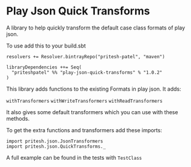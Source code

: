 # Play Json Quick Transforms

A library to help quickly transform the default case class formats of play json.

To use add this to your build.sbt

```
resolvers += Resolver.bintrayRepo("pritesh-patel", "maven")

libraryDependencies ++= Seq(
  "priteshpatel" %% "play-json-quick-transforms" % "1.0.2"
)
```

This library adds functions to the existing Formats in play json.
It adds:

`withTransformers`
`withWriteTransformers`
`withReadTransformers`


It also gives some default transformers which you can use with these methods.

To get the extra functions and transformers add these imports:

```
import pritesh.json.JsonTransformers
import pritesh.json.QuickTransforms._
```

A full example can be found in the tests with `TestClass`
